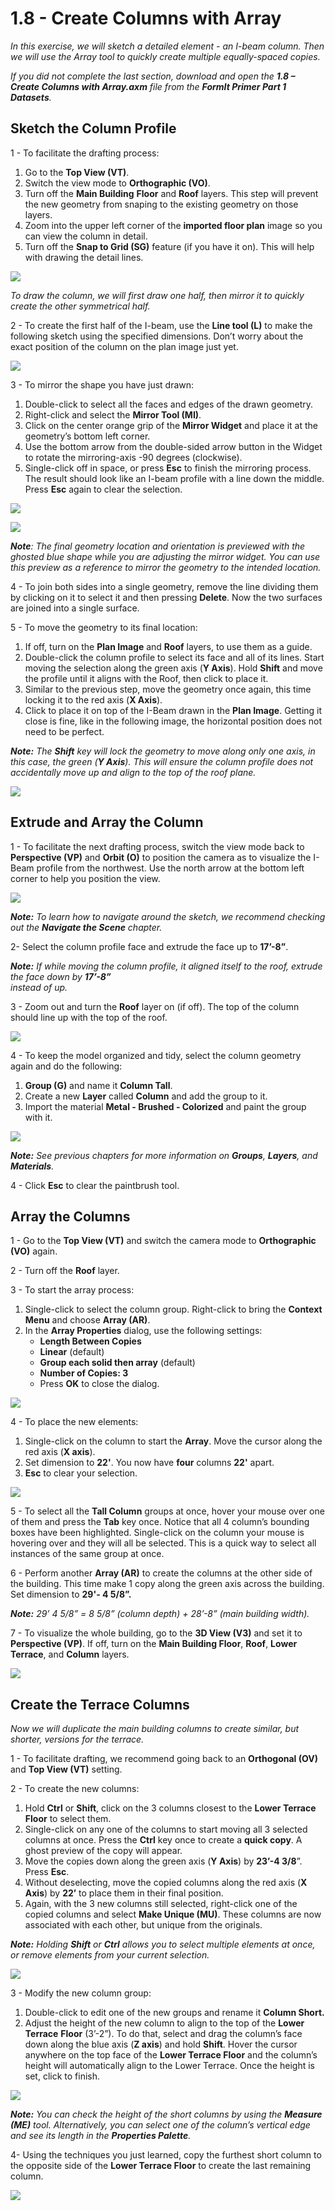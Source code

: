 # 1.8 - Create Columns with Array

_In this exercise, we will sketch a detailed element - an I-beam column. Then we will use the Array tool to quickly create multiple equally-spaced copies._

_If you did not complete the last section, download and open the_ _**1.8 – Create Columns with Array.axm**_ _file from the_ _**FormIt Primer Part 1 Datasets**._

## **Sketch the Column Profile**

1 - To facilitate the drafting process:

1. Go to the **Top View (VT)**.
2. Switch the view mode to **Orthographic (VO)**.
3. Turn off the **Main Building** **Floor** and **Roof** layers. This step will prevent the new geometry from snaping to the existing geometry on those layers.
4. Zoom into the upper left corner of the **imported floor plan** image so you can view the column in detail.
5. Turn off the **Snap to Grid (SG)** feature (if you have it on). This will help with drawing the detail lines.

![](<../../.gitbook/assets/0 (13) (1).png>)

_To draw the column, we will first draw one half, then mirror it to quickly create the other symmetrical half._

2 - To create the first half of the I-beam, use the **Line tool (L)** to make the following sketch using the specified dimensions. Don’t worry about the exact position of the column on the plan image just yet.

![](<../../.gitbook/assets/1 (18).png>)

3 - To mirror the shape you have just drawn:

1. Double-click to select all the faces and edges of the drawn geometry.
2. Right-click and select the **Mirror Tool (MI)**.
3. Click on the center orange grip of the **Mirror Widget** and place it at the geometry’s bottom left corner.
4. Use the bottom arrow from the double-sided arrow button in the Widget to rotate the mirroring-axis -90 degrees (clockwise).
5. Single-click off in space, or press **Esc** to finish the mirroring process. The result should look like an I-beam profile with a line down the middle. Press **Esc** again to clear the selection.

![](<../../.gitbook/assets/2 (5).png>)

![](<../../.gitbook/assets/3 (7).png>)

_**Note**: The final geometry location and orientation is previewed with the ghosted blue shape while you are adjusting the mirror widget. You can use this preview as a reference to mirror the geometry to the intended location._

4 - To join both sides into a single geometry, remove the line dividing them by clicking on it to select it and then pressing **Delete**. Now the two surfaces are joined into a single surface.

5 - To move the geometry to its final location:

1. If off, turn on the **Plan Image** and **Roof** layers, to use them as a guide.
2. Double-click the column profile to select its face and all of its lines. Start moving the selection along the green axis (**Y Axis**). Hold **Shift** and move the profile until it aligns with the Roof, then click to place it.
3. Similar to the previous step, move the geometry once again, this time locking it to the red axis (**X Axis**).
4. Click to place it on top of the I-Beam drawn in the **Plan Image**. Getting it close is fine, like in the following image, the horizontal position does not need to be perfect.

_**Note:**_ _The_ _**Shift**_ _key will lock the geometry to move along only one axis, in this case, the green (**Y Axis**). This will ensure the column profile does not accidentally move up and align to the top of the roof plane._

![](<../../.gitbook/assets/4 (9) (1).png>)

## **Extrude and Array the Column**

1 - To facilitate the next drafting process, switch the view mode back to **Perspective (VP)** and **Orbit (O)** to position the camera as to visualize the I-Beam profile from the northwest. Use the north arrow at the bottom left corner to help you position the view.

![](<../../.gitbook/assets/5 (1).jpeg>)

_**Note:**_ _To learn how to navigate around the sketch, we recommend checking out the_ _**Navigate the Scene**_ _chapter._

2- Select the column profile face and extrude the face up to **17’-8”**.

_**Note:**_ _If while moving the column profile, it aligned itself to the roof, extrude the face down by_ _**17’-8”**_\
_instead of up._

3 - Zoom out and turn the **Roof** layer on (if off). The top of the column should line up with the top of the roof.

![](<../../.gitbook/assets/6 (9) (1).png>)

4 - To keep the model organized and tidy, select the column geometry again and do the following:

1. **Group (G)** and name it **Column Tall**.
2. Create a new **Layer** called **Column** and add the group to it.
3. Import the material **Metal - Brushed - Colorized** and paint the group with it.

![](<../../.gitbook/assets/7 (4) (1).png>)

_**Note:**_ _See previous chapters for more information on_ _**Groups**,_ _**Layers**, and_ _**Materials**._

4 - Click **Esc** to clear the paintbrush tool.

## **Array the Columns**

1 - Go to the **Top View (VT)** and switch the camera mode to **Orthographic (VO)** again.

2 - Turn off the **Roof** layer.

3 - To start the array process:

1. Single-click to select the column group. Right-click to bring the **Context Menu** and choose **Array (AR)**.
2. In the **Array Properties** dialog, use the following settings:
   * **Length Between Copies**
   * **Linear** (default)
   * **Group each solid then array** (default)
   * **Number of Copies: 3**
   * Press **OK** to close the dialog.

![](<../../.gitbook/assets/8 (3) (1).png>)

4 - To place the new elements:

1. Single-click on the column to start the **Array**. Move the cursor along the red axis (**X axis**).
2. Set dimension to **22'**. You now have **four** columns **22'** apart.
3. **Esc** to clear your selection.

![](<../../.gitbook/assets/9 (6) (1).png>)

5 - To select all the **Tall Column** groups at once, hover your mouse over one of them and press the **Tab** key once. Notice that all 4 column’s bounding boxes have been highlighted. Single-click on the column your mouse is hovering over and they will all be selected. This is a quick way to select all instances of the same group at once.

6 - Perform another **Array (AR)** to create the columns at the other side of the building. This time make 1 copy along the green axis across the building. Set dimension to **29'- 4 5/8”.**

_**Note:**_ _29’ 4 5/8” = 8 5/8” (column depth) + 28’-8” (main building width)._

7 - To visualize the whole building, go to the **3D View (V3)** and set it to **Perspective (VP)**. If off, turn on the **Main Building Floor**, **Roof**, **Lower Terrace**, and **Column** layers.

![](<../../.gitbook/assets/10 (7) (1).png>)

## **Create the Terrace Columns**

_Now we will duplicate the main building columns to create similar, but shorter, versions for the terrace._

1 - To facilitate drafting, we recommend going back to an **Orthogonal (OV)** and **Top View (VT)** setting.

2 - To create the new columns:

1. Hold **Ctrl** or **Shift**, click on the 3 columns closest to the **Lower Terrace Floor** to select them.
2. Single-click on any one of the columns to start moving all 3 selected columns at once. Press the **Ctrl** key once to create a **quick copy**. A ghost preview of the copy will appear.
3. Move the copies down along the green axis (**Y Axis**) by **23’-4 3/8**”. Press **Esc**.
4. Without deselecting, move the copied columns along the red axis (**X Axis**) by **22’** to place them in their final position.
5. Again, with the 3 new columns still selected, right-click one of the copied columns and select **Make Unique (MU)**. These columns are now associated with each other, but unique from the originals.

_**Note:**_ _Holding_ _**Shift**_ _or_ _**Ctrl**_ _allows you to select multiple elements at once, or remove elements from your current selection._

![](<../../.gitbook/assets/11 (7) (1).png>)

3 - Modify the new column group:

1. Double-click to edit one of the new groups and rename it **Column Short.**
2. Adjust the height of the new column to align to the top of the **Lower Terrace** **Floor** (3’-2”). To do that, select and drag the column’s face down along the blue axis (**Z axis**) and hold **Shift**. Hover the cursor anywhere on the top face of the **Lower Terrace Floor** and the column’s height will automatically align to the Lower Terrace. Once the height is set, click to finish.

![](<../../.gitbook/assets/12 (4).png>)

_**Note:**_ _You can check the height of the short columns by using the_ _**Measure (ME)**_ _tool. Alternatively, you can select one of the column’s vertical edge and see its length in the_ _**Properties Palette**._

4- Using the techniques you just learned, copy the furthest short column to the opposite side of the **Lower Terrace Floor** to create the last remaining column.

![](<../../.gitbook/assets/13 (4).png>)

